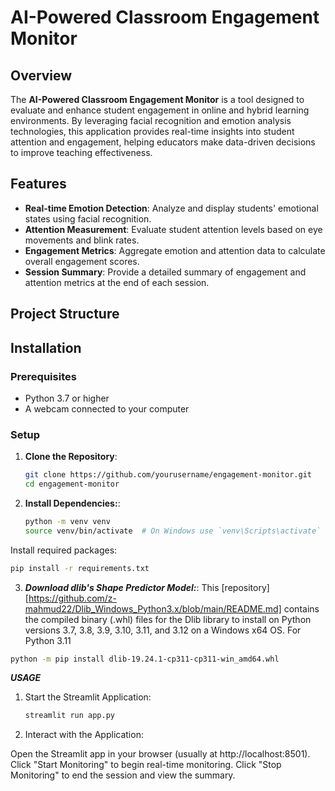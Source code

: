 # AI-Powered Classroom Engagement Monitor

## Overview

The **AI-Powered Classroom Engagement Monitor** is a tool designed to evaluate and enhance student engagement in online and hybrid learning environments. By leveraging facial recognition and emotion analysis technologies, this application provides real-time insights into student attention and engagement, helping educators make data-driven decisions to improve teaching effectiveness.

## Features

- **Real-time Emotion Detection**: Analyze and display students' emotional states using facial recognition.
- **Attention Measurement**: Evaluate student attention levels based on eye movements and blink rates.
- **Engagement Metrics**: Aggregate emotion and attention data to calculate overall engagement scores.
- **Session Summary**: Provide a detailed summary of engagement and attention metrics at the end of each session.

## Project Structure


## Installation

### Prerequisites

- Python 3.7 or higher
- A webcam connected to your computer

### Setup

1. **Clone the Repository**:

   ```bash
   git clone https://github.com/yourusername/engagement-monitor.git
   cd engagement-monitor
   
2. **Install Dependencies:**:

   ```bash
   python -m venv venv
   source venv/bin/activate  # On Windows use `venv\Scripts\activate`
   ```
  Install required packages:
   ```bash
   pip install -r requirements.txt
  ```
3. ***Download dlib's Shape Predictor Model:***:
   This [repository] [https://github.com/z-mahmud22/Dlib_Windows_Python3.x/blob/main/README.md] contains the compiled binary (.whl) files for the Dlib library to install on Python versions 3.7, 3.8, 3.9, 3.10, 
   3.11, and 3.12 on a Windows x64 OS.
  For Python 3.11
  ```bash
  python -m pip install dlib-19.24.1-cp311-cp311-win_amd64.whl
  ```

***USAGE***
1. Start the Streamlit Application:
   ```bash
   streamlit run app.py
   ```
2. Interact with the Application:

  Open the Streamlit app in your browser (usually at http://localhost:8501).
  Click "Start Monitoring" to begin real-time monitoring.
  Click "Stop Monitoring" to end the session and view the summary.



